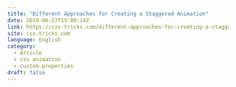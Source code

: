 ```yaml
---
title: "Different Approaches for Creating a Staggered Animation"
date: 2019-06-27T15:00:14Z
link: https://css-tricks.com/different-approaches-for-creating-a-staggered-animation/?utm_medium=RSS&utm_source=news.12bit.vn
site: css-tricks.com
language: English
category:
  - Article
  - css animation
  - custom properties
draft: false
---
```

